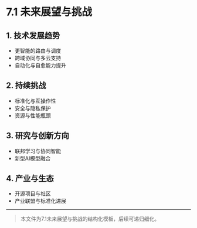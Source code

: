# 7.1 未来展望与挑战

## 1. 技术发展趋势

- 更智能的路由与调度
- 跨域协同与多云支持
- 自动化与自愈能力提升

## 2. 持续挑战

- 标准化与互操作性
- 安全与隐私保护
- 资源与性能瓶颈

## 3. 研究与创新方向

- 联邦学习与协同智能
- 新型AI模型融合

## 4. 产业与生态

- 开源项目与社区
- 产业联盟与标准化进展

---
> 本文件为7.1未来展望与挑战的结构化模板，后续可递归细化。
